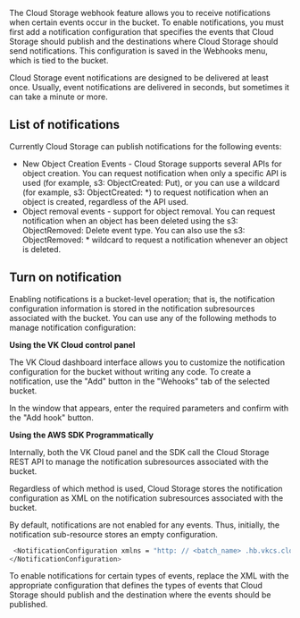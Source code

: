 The Cloud Storage webhook feature allows you to receive notifications when certain events occur in the bucket. To enable notifications, you must first add a notification configuration that specifies the events that Cloud Storage should publish and the destinations where Cloud Storage should send notifications. This configuration is saved in the Webhooks menu, which is tied to the bucket.

<info>

Cloud Storage event notifications are designed to be delivered at least once. Usually, event notifications are delivered in seconds, but sometimes it can take a minute or more.

</info>

## List of notifications

Currently Cloud Storage can publish notifications for the following events:

- New Object Creation Events - Cloud Storage supports several APIs for object creation. You can request notification when only a specific API is used (for example, s3: ObjectCreated: Put), or you can use a wildcard (for example, s3: ObjectCreated: \*) to request notification when an object is created, regardless of the API used.
- Object removal events - support for object removal. You can request notification when an object has been deleted using the s3: ObjectRemoved: Delete event type. You can also use the s3: ObjectRemoved: \* wildcard to request a notification whenever an object is deleted.

## Turn on notification

Enabling notifications is a bucket-level operation; that is, the notification configuration information is stored in the notification subresources associated with the bucket. You can use any of the following methods to manage notification configuration:

**Using the VK Cloud control panel**

The VK Cloud dashboard interface allows you to customize the notification configuration for the bucket without writing any code. To create a notification, use the "Add" button in the "Wehooks" tab of the selected bucket.

In the window that appears, enter the required parameters and confirm with the "Add hook" button.

**Using the AWS SDK Programmatically**

Internally, both the VK Cloud panel and the SDK call the Cloud Storage REST API to manage the notification subresources associated with the bucket.

Regardless of which method is used, Cloud Storage stores the notification configuration as XML on the notification subresources associated with the bucket.

By default, notifications are not enabled for any events. Thus, initially, the notification sub-resource stores an empty configuration.

```bash
 <NotificationConfiguration xmlns = "http: // <batch_name> .hb.vkcs.cloud / image / 01.jpg /"> 
</NotificationConfiguration>
```

To enable notifications for certain types of events, replace the XML with the appropriate configuration that defines the types of events that Cloud Storage should publish and the destination where the events should be published.
